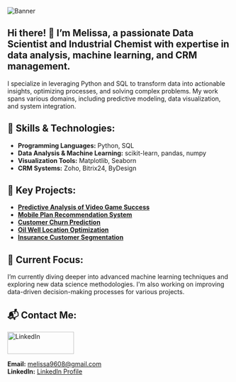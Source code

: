 ![Banner](https://github.com/melissa9608/banner/blob/main/linkedin%20banner.png)

## Hi there! 👋 I’m Melissa, a passionate Data Scientist and Industrial Chemist with expertise in data analysis, machine learning, and CRM management.

I specialize in leveraging Python and SQL to transform data into actionable insights, optimizing processes, and solving complex problems. My work spans various domains, including predictive modeling, data visualization, and system integration.

## 🔧 Skills & Technologies:
- **Programming Languages:** Python, SQL
- **Data Analysis & Machine Learning:** scikit-learn, pandas, numpy
- **Visualization Tools:** Matplotlib, Seaborn
- **CRM Systems:** Zoho, Bitrix24, ByDesign

## 🌟 Key Projects:
- **[Predictive Analysis of Video Game Success](https://github.com/melissa9608/analisis_predictivo)**
- **[Mobile Plan Recommendation System](https://github.com/melissa9608/machine_learning)**
- **[Customer Churn Prediction](https://github.com/melissa9608/Aprendizaje_supervisado)**
- **[Oil Well Location Optimization](https://github.com/melissa9608/Aprendizaje_automatico_en_negocios)**
- **[Insurance Customer Segmentation](https://github.com/melissa9608/algebra_lineal)**

## 🚀 Current Focus:

I’m currently diving deeper into advanced machine learning techniques and exploring new data science methodologies. I'm also working on improving data-driven decision-making processes for various projects.

## 📬 Contact Me:

<a href="https://www.linkedin.com/in/melissa-londono/" target="_blank">
  <img src="https://upload.wikimedia.org/wikipedia/commons/c/ca/LinkedIn_logo_initials.png" alt="LinkedIn" width="150" height="50"/>
</a>

**Email:** melissa9608@gmail.com  
**LinkedIn:** [LinkedIn Profile](https://www.linkedin.com/in/melissa-londono/)
